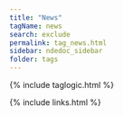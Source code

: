 ```yaml
---
title: "News"
tagName: news
search: exclude
permalink: tag_news.html
sidebar: ndedoc_sidebar
folder: tags
---
```

{% include taglogic.html %}

{% include links.html %}

